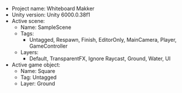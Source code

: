 <!-- UNITY CODE ASSIST INSTRUCTIONS START -->
- Project name: Whiteboard Makker
- Unity version: Unity 6000.0.38f1
- Active scene:
  - Name: SampleScene
  - Tags:
    - Untagged, Respawn, Finish, EditorOnly, MainCamera, Player, GameController
  - Layers:
    - Default, TransparentFX, Ignore Raycast, Ground, Water, UI
- Active game object:
  - Name: Square
  - Tag: Untagged
  - Layer: Ground
<!-- UNITY CODE ASSIST INSTRUCTIONS END -->